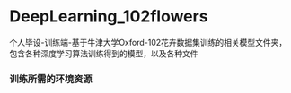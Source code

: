 # DeepLearning_102flowers
个人毕设-训练端-基于牛津大学Oxford-102花卉数据集训练的相关模型文件夹，包含各种深度学习算法训练得到的模型，以及各种文件
### 训练所需的环境资源
